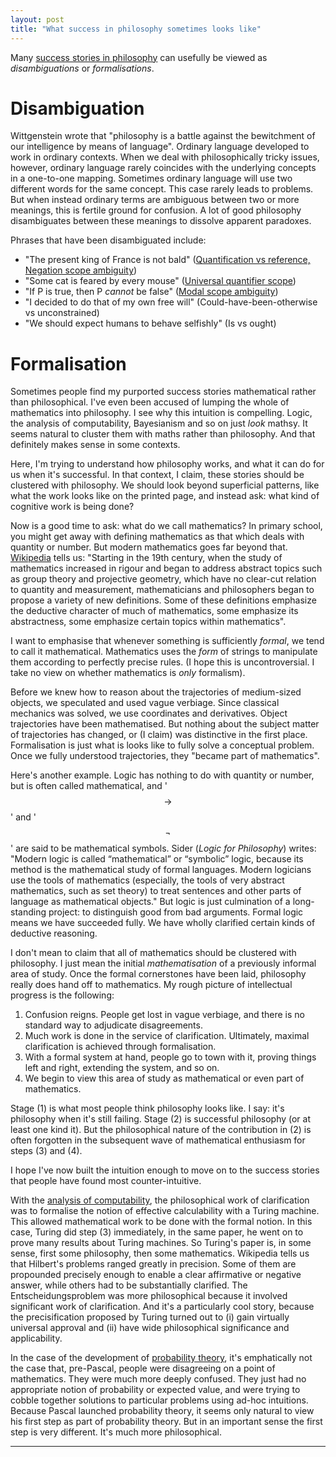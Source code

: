 ```yaml
---
layout: post
title: "What success in philosophy sometimes looks like"
---
```


Many [success stories in philosophy](/ps) can usefully be viewed as _disambiguations_ or _formalisations_.

# Disambiguation
Wittgenstein wrote that "philosophy is a battle against the bewitchment of our intelligence by means of language". Ordinary language developed to work in ordinary contexts. When we deal with philosophically tricky issues, however, ordinary language rarely coincides with the underlying concepts in a one-to-one mapping. Sometimes ordinary language will use two different words for the same concept. This case rarely leads to problems. But when instead ordinary terms are ambiguous between two or more meanings, this is fertile ground for confusion. A lot of good philosophy disambiguates between these meanings to dissolve apparent paradoxes.

Phrases that have been disambiguated include:
* "The present king of France is not bald" ([Quantification vs reference, Negation scope ambiguity](/ps_predicate))
* "Some cat is feared by every mouse" ([Universal quantifier scope](/ps_predicate))
* "If P is true, then P _cannot_ be false" ([Modal scope ambiguity](/ps_modal))
* "I decided to do that of my own free will" (Could-have-been-otherwise vs unconstrained)
* "We should expect humans to behave selfishly" (Is vs ought)


# Formalisation
Sometimes people find my purported success stories mathematical rather than philosophical. I've even been accused of lumping the whole of mathematics into philosophy. I see why this intuition is compelling. Logic, the analysis of computability, Bayesianism and so on just _look_ mathsy. It seems natural to cluster them with maths rather than philosophy. And that definitely makes sense in some contexts.

Here, I'm trying to understand how philosophy works, and what it can do for us when it's successful. In that context, I claim, these stories should be clustered with philosophy. We should look beyond superficial patterns, like what the work looks like on the printed page, and instead ask: what kind of cognitive work is being done?

Now is a good time to ask: what do we call mathematics? In primary school, you might get away with defining mathematics as that which deals with quantity or number. But modern mathematics goes far beyond that. [Wikipedia](https://en.wikipedia.org/wiki/Mathematics) tells us: "Starting in the 19th century, when the study of mathematics increased in rigour and began to address abstract topics such as group theory and projective geometry, which have no clear-cut relation to quantity and measurement, mathematicians and philosophers began to propose a variety of new definitions. Some of these definitions emphasize the deductive character of much of mathematics, some emphasize its abstractness, some emphasize certain topics within mathematics".

I want to emphasise that whenever something is sufficiently _formal_, we tend to call it mathematical. Mathematics uses the _form_ of strings to manipulate them according to perfectly precise rules. (I hope this is uncontroversial. I take no view on whether mathematics is _only_ formalism).

Before we knew how to reason about the trajectories of medium-sized objects, we speculated and used vague verbiage. Since classical mechanics was solved, we use coordinates and derivatives. Object trajectories have been mathematised. But nothing about the subject matter of trajectories has changed, or (I claim) was distinctive in the first place. Formalisation is just what is looks like to fully solve a conceptual problem. Once we fully understood trajectories, they "became part of mathematics".

Here's another example. Logic has nothing to do with quantity or number, but is often called mathematical, and '$$\rightarrow$$' and '$$\neg$$' are said to be mathematical symbols. Sider (_Logic for Philosophy_) writes: "Modern logic is called “mathematical” or “symbolic” logic, because its method is the mathematical study of formal languages. Modern logicians use the tools of mathematics (especially, the tools of very abstract mathematics, such as set theory) to treat sentences and other parts of language as mathematical objects." But logic is just culmination of a long-standing project: to distinguish good from bad arguments. Formal logic means we have succeeded fully. We have wholly clarified certain kinds of deductive reasoning.

I don't mean to claim that all of mathematics should be clustered with philosophy. I just mean the initial _mathematisation_ of a previously informal area of study. Once the formal cornerstones have been laid, philosophy really does hand off to mathematics.  My rough picture of intellectual progress is the following:

1. Confusion reigns. People get lost in vague verbiage, and there is no standard way to adjudicate disagreements.
2. Much work is done in the service of clarification. Ultimately, maximal clarification is achieved through formalisation.
3. With a formal system at hand, people go to town with it, proving things left and right, extending the system, and so on.
4. We begin to view this area of study as mathematical or even part of mathematics.

Stage (1) is what most people think philosophy looks like. I say: it's philosophy when it's still failing. Stage (2) is successful philosophy (or at least one kind it). But the philosophical nature of the contribution in (2) is often forgotten in the subsequent wave of mathematical enthusiasm for steps (3) and (4).

I hope I've now built the intuition enough to move on to the success stories that people have found most counter-intuitive.

With the [analysis of computability](/ps_computability), the philosophical work of clarification was to formalise the notion of effective calculability with a Turing machine. This allowed mathematical work to be done with the formal notion. In this case, Turing did step (3) immediately, in the same paper, he went on to prove many results about Turing machines. So Turing's paper is, in some sense, first some philosophy, then some mathematics. Wikipedia tells us that Hilbert's problems ranged greatly in precision. Some of them are propounded precisely enough to enable a clear affirmative or negative answer, while others had to be substantially clarified. The Entscheidungsproblem was more philosophical because it involved significant work of clarification. And it's a particularly cool story, because the precisification proposed by Turing turned out to (i) gain virtually universal approval and (ii) have wide philosophical significance and applicability.

In the case of the development of [probability theory](/ps_probability), it's emphatically not the case that, pre-Pascal, people were disagreeing on a point of mathematics. They were much more deeply confused. They just had no appropriate notion of probability or expected value, and were trying to cobble together solutions to particular problems using ad-hoc intuitions. Because Pascal launched probability theory, it seems only natural to view his first step as part of probability theory. But in an important sense the first step is very different. It's much more philosophical.

<hr> <!-- hr to be added before footnotes-->
